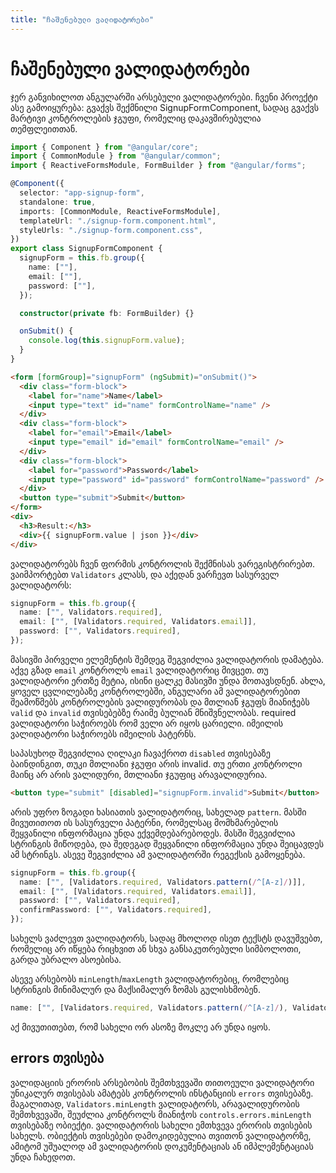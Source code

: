 ```yaml
---
title: "ჩაშენებული ვალიდატორები"
---
```


# ჩაშენებული ვალიდატორები

ჯერ განვიხილოთ ანგულარში არსებული ვალიდატორები. ჩვენი პროექტი ასე გამოიყურება:
გვაქვს შექმნილი SignupFormComponent, სადაც გვაქვს მარტივი კონტროლების ჯგუფი,
რომელიც დაკავშირებულია თემფლეითთან.

```ts
import { Component } from "@angular/core";
import { CommonModule } from "@angular/common";
import { ReactiveFormsModule, FormBuilder } from "@angular/forms";

@Component({
  selector: "app-signup-form",
  standalone: true,
  imports: [CommonModule, ReactiveFormsModule],
  templateUrl: "./signup-form.component.html",
  styleUrls: "./signup-form.component.css",
})
export class SignupFormComponent {
  signupForm = this.fb.group({
    name: [""],
    email: [""],
    password: [""],
  });

  constructor(private fb: FormBuilder) {}

  onSubmit() {
    console.log(this.signupForm.value);
  }
}
```

```html
<form [formGroup]="signupForm" (ngSubmit)="onSubmit()">
  <div class="form-block">
    <label for="name">Name</label>
    <input type="text" id="name" formControlName="name" />
  </div>
  <div class="form-block">
    <label for="email">Email</label>
    <input type="email" id="email" formControlName="email" />
  </div>
  <div class="form-block">
    <label for="password">Password</label>
    <input type="password" id="password" formControlName="password" />
  </div>
  <button type="submit">Submit</button>
</form>
<div>
  <h3>Result:</h3>
  <div>{{ signupForm.value | json }}</div>
</div>
```

ვალიდატორებს ჩვენ ფორმის კონტროლის შექმნისას ვარეგისტრირებთ. ვაიმპორტებთ
`Validators` კლასს, და აქედან ვარჩევთ სასურველ ვალიდატორს:

```ts
signupForm = this.fb.group({
  name: ["", Validators.required],
  email: ["", [Validators.required, Validators.email]],
  password: ["", Validators.required],
});
```

მასივში პირველი ელემენტის შემდეგ შეგვიძლია ვალიდატორის დამატება.
აქვე გზად `email` კონტროლს `email` ვალიდატორიც მივცეთ.
თუ ვალიდატორი ერთზე მეტია, ისინი ცალკე მასივში უნდა მოთავსდნენ.
ახლა, ყოველ
ცვლილებაზე კონტროლებში, ანგულარი ამ ვალიდატორებით შეამოწმებს კონტროლების
ვალიდურობას და მთლიან ჯგუფს მიანიჭებს `valid` და `invalid` თვისებებზე რაიმე
ბულიან მნიშვნელობას. required ვალიდატორი საჭიროებს რომ ველი არ იყოს ცარიელი.
იმეილის ვალიდატორი საჭიროებს იმეილის პატერნს.

საპასუხოდ შეგვიძლია ღილაკი ჩავაქროთ `disabled` თვისებაზე ბაინდინგით, თუკი მთლიანი
ჯგუფი არის invalid. თუ ერთი კონტროლი მაინც არ არის ვალიდური, მთლიანი ჯგუფიც არავალიდურია.

```html
<button type="submit" [disabled]="signupForm.invalid">Submit</button>
```

არის უფრო ზოგადი ხასიათის ვალიდატორიც, სახელად `pattern`. მასში მივუთითოთ ის სასურველი
პატერნი, რომელსაც მომხმარებლის შეყვანილი ინფორმაცია უნდა ექვემდებარებოდეს. მასში შეგვიძლია
სტრინგის მიწოდება, და შედეგად შეყვანილი ინფორმაცია უნდა შეიცავდეს ამ სტრინგს. ასევე შეგვიძლია
ამ ვალიდატორში რეგექსის გამოყენება.

```ts
signupForm = this.fb.group({
  name: ["", [Validators.required, Validators.pattern(/^[A-z]/)]],
  email: ["", [Validators.required, Validators.email]],
  password: ["", Validators.required],
  confirmPassword: ["", Validators.required],
});
```

სახელს ვაძლევთ ვალიდატორს, სადაც მხოლოდ ისეთ ტექსტს დავუშვებთ, რომელიც
არ იწყება რიცხვით ან სხვა განსაკუთრებული სიმბოლოთი, გარდა უბრალო ასოებისა.

ასევე არსებობს `minLength`/`maxLength` ვალიდატორებიც, რომლებიც სტრინგის
მინიმალურ და მაქსიმალურ ზომას გულისხმობენ.

```ts
name: ["", [Validators.required, Validators.pattern(/^[A-z]/), Validators.minLength(2)]],
```

აქ მივუთითებთ, რომ სახელი ორ ასოზე მოკლე არ უნდა იყოს.

## errors თვისება

ვალიდაციის ერორის არსებობის შემთხვევაში თითოეული ვალიდატორი უნიკალურ თვისებას ამატებს
კონტროლის ინსტანციის `errors` თვისებაზე. მაგალითად, `Validators.minLength` ვალიდატორს,
არავალიდურობის შემთხვევაში, შეუძლია კონტროლს მიანიჭოს `controls.errors.minLength` თვისებაზე
ობიექტი. ვალიდატორის სახელი ემთხვევა ერორის თვისების სახელს. ობიექტის თვისებები დამოკიდებულია
თვითონ ვალიდატორზე, ამიტომ უშუალოდ ამ ვალიდატორის დოკუმენტაციას ან იმპლემენტაციას
უნდა ჩახედოთ.

